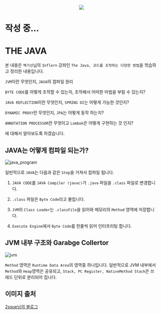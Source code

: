 <p align="center">
  <img src="https://user-images.githubusercontent.com/43809168/67631249-25f54980-f8d7-11e9-875a-d84564f880a0.png">
</p>

# 작성 중...

# THE JAVA
본 내용은 ```백기선```님의 ```Inflern``` 강좌인 ```The Java, 코드를 조작하는 다양한 방법```을 학습하고 정리한 내용입니다.

```JVM```이란 무엇인지, ```JAVA```의 컴파일 원리

```BYTE CODE```를 어떻게 조작할 수 있는지, 조작해서 어떠한 마법을 부릴 수 있는지?

```JAVA REFLECTION```이란 무엇인지, ```SPRING DI```는 어떻게 가능한 것인지?

```DYNAMIC PROXY```란 무엇인지, ```JPA```는 어떻게 동작 하는지?

```ANNOTATION PROCESSOR```란 무엇이고 ```Lombok```은 어떻게 구현하는 것 인지?

에 대해서 알아보도록 하겠습니다.

## JAVA는 어떻게 컴파일 되는가?

![java_program](https://user-images.githubusercontent.com/43809168/67631417-9a30ec80-f8d9-11e9-997b-f2ea055f6ea9.png)

일반적으로 ```JAVA```는 다음과 같은 ```Step```을 거쳐서 컴파일 됩니다.

1. ```JAVA CODE```를 ```JAVA Compiler (javac)```가 ```.java``` 파일을 ```.class``` 파일로 변경합니다.

2. ```.class``` 파일은 ```Byte Code```라고 불립니다. 

3. ```JVM```의 ```Class Loader```는 ```.classFile```을 읽어와 메모리의 ```Method``` 영역에 저장합니다.

4. ```Execute Engine```에서 ```Byte Code```를 한줄씩 읽어 인터프리팅 합니다.


## JVM 내부 구조와 Garabge Collertor

![jvm](https://user-images.githubusercontent.com/43809168/67631501-981b5d80-f8da-11e9-98b8-ce0e674662c8.png)

```Method``` 영역은 ```Runtime Data Area```의 영역중 하나입니다. 일반적으로 JVM 내부에서 ```Method```와 ```Heap```영역은 공유되고, ```Stack, PC Register, NativeMethod Stack```은 쓰레드 단위로 분리되어 집니다.


## 이미지 출처

[2ssue님의 블로그](https://2ssue.github.io/base/190509_PJI/#)
